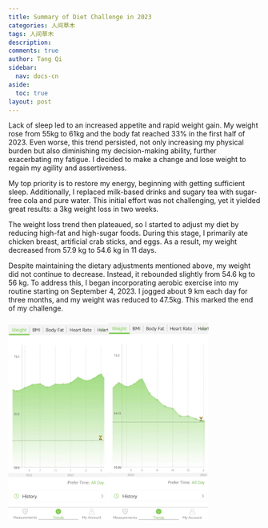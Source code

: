 ```yaml
---
title: Summary of Diet Challenge in 2023
categories: 人间草木
tags: 人间草木
description: 
comments: true
author: Tang Qi
sidebar:
  nav: docs-cn
aside:
  toc: true
layout: post
---
```


Lack of sleep led to an increased appetite and rapid weight gain. My weight rose from 55kg to 61kg and the body fat reached 33% in the first half of 2023.  Even worse, this trend persisted, not only increasing my physical burden but also diminishing my decision-making ability, further exacerbating my fatigue. I decided to make a change and lose weight to regain my agility and assertiveness.

<!--more-->

My top priority is to restore my energy, beginning with getting sufficient sleep. Additionally, I replaced milk-based drinks and sugary tea with sugar-free cola and pure water. This initial effort was not challenging, yet it yielded great results: a 3kg weight loss in two weeks.



The weight loss trend then plateaued, so I started to adjust my diet by reducing high-fat and high-sugar foods. During this stage, I primarily ate chicken breast, artificial crab sticks, and eggs. As a result, my weight decreased from 57.9 kg to 54.6 kg in 11 days.



Despite maintaining the dietary adjustments mentioned above, my weight did not continue to decrease. Instead, it rebounded slightly from 54.6 kg to 56 kg. To address this, I began incorporating aerobic exercise into my routine starting on September 4, 2023. I jogged about 9 km each day for three months, and my weight was reduced to 47.5kg. This marked the end of my challenge.





<img src="https://github.com/iqgnat/iqgnat.github.io/raw/master/assets/images/2023-12-31-diet-challenge-in-2023/weight_01.jpg" width="200" id="beginning"><img src="https://github.com/iqgnat/iqgnat.github.io/raw/master/assets/images/2023-12-31-diet-challenge-in-2023/weight_00.jpg" width="200" id="beginning">





